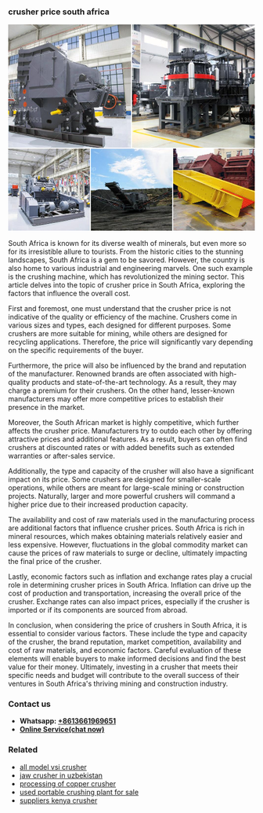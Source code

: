 <h3>crusher price south africa</h3><img src='1708589417.jpg' alt=''><p>South Africa is known for its diverse wealth of minerals, but even more so for its irresistible allure to tourists. From the historic cities to the stunning landscapes, South Africa is a gem to be savored. However, the country is also home to various industrial and engineering marvels. One such example is the crushing machine, which has revolutionized the mining sector. This article delves into the topic of crusher price in South Africa, exploring the factors that influence the overall cost.</p><p>First and foremost, one must understand that the crusher price is not indicative of the quality or efficiency of the machine. Crushers come in various sizes and types, each designed for different purposes. Some crushers are more suitable for mining, while others are designed for recycling applications. Therefore, the price will significantly vary depending on the specific requirements of the buyer.</p><p>Furthermore, the price will also be influenced by the brand and reputation of the manufacturer. Renowned brands are often associated with high-quality products and state-of-the-art technology. As a result, they may charge a premium for their crushers. On the other hand, lesser-known manufacturers may offer more competitive prices to establish their presence in the market.</p><p>Moreover, the South African market is highly competitive, which further affects the crusher price. Manufacturers try to outdo each other by offering attractive prices and additional features. As a result, buyers can often find crushers at discounted rates or with added benefits such as extended warranties or after-sales service.</p><p>Additionally, the type and capacity of the crusher will also have a significant impact on its price. Some crushers are designed for smaller-scale operations, while others are meant for large-scale mining or construction projects. Naturally, larger and more powerful crushers will command a higher price due to their increased production capacity.</p><p>The availability and cost of raw materials used in the manufacturing process are additional factors that influence crusher prices. South Africa is rich in mineral resources, which makes obtaining materials relatively easier and less expensive. However, fluctuations in the global commodity market can cause the prices of raw materials to surge or decline, ultimately impacting the final price of the crusher.</p><p>Lastly, economic factors such as inflation and exchange rates play a crucial role in determining crusher prices in South Africa. Inflation can drive up the cost of production and transportation, increasing the overall price of the crusher. Exchange rates can also impact prices, especially if the crusher is imported or if its components are sourced from abroad.</p><p>In conclusion, when considering the price of crushers in South Africa, it is essential to consider various factors. These include the type and capacity of the crusher, the brand reputation, market competition, availability and cost of raw materials, and economic factors. Careful evaluation of these elements will enable buyers to make informed decisions and find the best value for their money. Ultimately, investing in a crusher that meets their specific needs and budget will contribute to the overall success of their ventures in South Africa's thriving mining and construction industry.</p><h3>Contact us</h3><ul><li><strong>Whatsapp:&nbsp;<a href="https://wa.me/8613661969651">+8613661969651</a></strong></li><li><a href="https://swt.shibang-china.com/?git&amp;zhl&amp;crusher price south africa"><strong>Online Service(chat now)</strong></a></li></ul><h3>Related</h3><ul><li><a href='all model vsi crusher.md'>all model vsi crusher</a></li><li><a href='jaw crusher in uzbekistan.md'>jaw crusher in uzbekistan</a></li><li><a href='processing of copper crusher.md'>processing of copper crusher</a></li><li><a href='used portable crushing plant for sale.md'>used portable crushing plant for sale</a></li><li><a href='suppliers kenya crusher.md'>suppliers kenya crusher</a></li></ul>